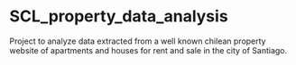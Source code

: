 # SCL_property_data_analysis
Project to analyze data extracted from a well known chilean property website of apartments and houses for rent and sale in the city of Santiago.
